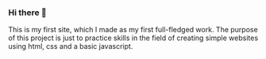 ### Hi there 👋

This is my first site, which I made as my first full-fledged work. The purpose of this project is just to practice skills in the field of creating simple websites using html, css and a basic javascript.
